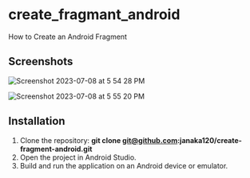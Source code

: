 # create_fragmant_android
How to Create an Android Fragment


## Screenshots

![Screenshot 2023-07-08 at 5 54 28 PM](https://github.com/janaka120/create_fragmant_android/assets/10891893/a0ec900d-62e2-4125-a64e-1981d5305d56)

![Screenshot 2023-07-08 at 5 55 20 PM](https://github.com/janaka120/create_fragmant_android/assets/10891893/497d2488-9a4e-4359-b390-08d957adadd3)


## Installation

1. Clone the repository: **git clone git@github.com:janaka120/create-fragment-android.git**
2. Open the project in Android Studio.
3. Build and run the application on an Android device or emulator.
